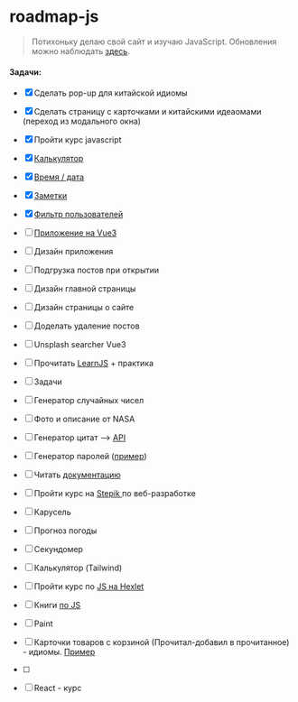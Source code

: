 # roadmap-js

> Потихоньку делаю свой сайт и изучаю JavaScript. Обновления можно наблюдать [здесь](https://codynomicon.github.io/roadmap-js/).

#### Задачи:

* [X]  Сделать pop-up для китайской идиомы
* [X]  Сделать страницу с карточками и китайскими идеаомами (переход из модального окна)
* [X]  Пройти курс javascript

  * [X]  [Калькулятор](https://codynomicon.github.io/roadmap-js/projects/calculator/index.html)
  * [X]  [Время / дата](https://codynomicon.github.io/roadmap-js/projects/datetime/index.html)
  * [X]  [Заметки](https://codynomicon.github.io/roadmap-js/projects/arrays/index.html)
  * [X]  [Фильтр пользователей](https://codynomicon.github.io/roadmap-js/projects/server/index.html)
* [ ]  [Приложение на Vue3](projects/applications/edu/)

  * [ ]  Дизайн приложения
  * [ ]  Подгрузка постов при открытии
  * [ ]  Дизайн главной страницы
  * [ ]  Дизайн страницы о сайте
  * [ ]  Доделать удаление постов
* [ ]  Unsplash searcher Vue3
* [ ]  Прочитать [LearnJS](https://learn.javascript.ru/) + практика

  * [ ]  Задачи
  * [ ]  Генератор случайных чисел
  * [ ]  Фото и описание от NASA
  * [ ]  Генератор цитат --> [API](https://forismatic.com/ru/api/)
  * [ ]  Генератор паролей ([пример](https://codepen.io/FlorinPop17/full/BaBePej))
* [ ]  Читать [документацию](https://learn.javascript.ru/)
* [ ]  Пройти курс на [Stepik ](https://stepik.org/course/38218/promo) по веб-разработке

  * [ ]  Карусель
  * [ ]  Прогноз погоды
  * [ ]  Секундомер
  * [ ]  Калькулятор (Tailwind)
* [ ]  Пройти курс по [JS на Hexlet](https://ru.hexlet.io/courses/js-basics)
* [ ]  Книги [по JS](https://github.com/azat-io/you-dont-know-js-ru)

  * [ ]  Paint
  * [ ]  Карточки товаров с корзиной (Прочитал-добавил в прочитанное) - идиомы. [Пример](https://codepen.io/RSH87/pen/RagqEv)
  * [ ]
* [ ]  React - курс

